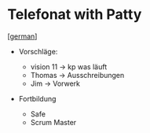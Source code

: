 # Telefonat with Patty
[[german]]

- Vorschläge:
  - vision 11 -> kp was läuft
  - Thomas -> Ausschreibungen
  - Jim -> Vorwerk

- Fortbildung
  - Safe
  - Scrum Master

[//begin]: # "Autogenerated link references for markdown compatibility"
[german]: ../languages/german "German"
[//end]: # "Autogenerated link references"